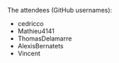 The attendees (GitHub usernames):

- cedricco
- Mathieu4141
- ThomasDelamarre
- AlexisBernatets
- Vincent
